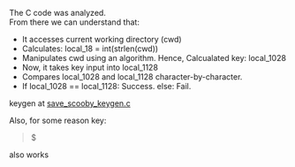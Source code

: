 
The C code was analyzed.  
From there we can understand that:  
- It accesses current working directory (cwd)  
- Calculates: local_18 = int(strlen(cwd))
- Manipulates cwd using an algorithm. Hence, Calcualated key: local_1028
- Now, it takes key input into local_1128
- Compares local_1028 and local_1128 character-by-character.
- If local_1028 == local_1128: Success. else: Fail.

keygen at [save_scooby_keygen.c](save_scooby_keygen.c)

Also, for some reason key: 
> $   

also works
